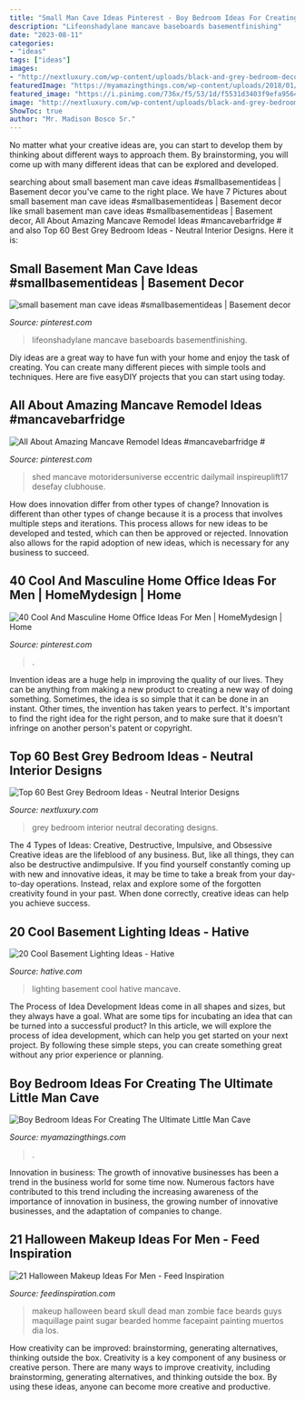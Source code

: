 ```yaml
---
title: "Small Man Cave Ideas Pinterest - Boy Bedroom Ideas For Creating The Ultimate Little Man Cave"
description: "Lifeonshadylane mancave baseboards basementfinishing"
date: "2023-08-11"
categories:
- "ideas"
tags: ["ideas"]
images:
- "http://nextluxury.com/wp-content/uploads/black-and-grey-bedroom-decorating-ideas-1.jpg"
featuredImage: "https://myamazingthings.com/wp-content/uploads/2018/01/boys-room-ideas-2-.jpg"
featured_image: "https://i.pinimg.com/736x/f5/53/1d/f5531d3403f9efa9564578c38cc4c9f4.jpg"
image: "http://nextluxury.com/wp-content/uploads/black-and-grey-bedroom-decorating-ideas-1.jpg"
ShowToc: true
author: "Mr. Madison Bosco Sr."
---
```



No matter what your creative ideas are, you can start to develop them by thinking about different ways to approach them. By brainstorming, you will come up with many different ideas that can be explored and developed.

	

		
searching about small basement man cave ideas #smallbasementideas | Basement decor you've came to the right place. We have 7 Pictures about small basement man cave ideas #smallbasementideas | Basement decor like small basement man cave ideas #smallbasementideas | Basement decor, All About Amazing Mancave Remodel Ideas #mancavebarfridge # and also Top 60 Best Grey Bedroom Ideas - Neutral Interior Designs. Here it is:
		
    
## Small Basement Man Cave Ideas #smallbasementideas | Basement Decor

<img loading=lazy src="https://i.pinimg.com/736x/ee/7d/55/ee7d55e1ec0abd2a9788533074cfde2d.jpg" onerror="this.onerror=null;this.src='https://tse4.mm.bing.net/th?id=OIP.BZeiMmwX7bz-mMXhyDnZPwHaLH&amp;pid=15.1';" alt="small basement man cave ideas #smallbasementideas | Basement decor">

_Source: pinterest.com_

>lifeonshadylane mancave baseboards basementfinishing. 

	

Diy ideas are a great way to have fun with your home and enjoy the task of creating. You can create many different pieces with simple tools and techniques. Here are five easyDIY projects that you can start using today.

    
## All About Amazing Mancave Remodel Ideas #mancavebarfridge #

<img loading=lazy src="https://i.pinimg.com/736x/f5/53/1d/f5531d3403f9efa9564578c38cc4c9f4.jpg" onerror="this.onerror=null;this.src='https://tse1.mm.bing.net/th?id=OIP.D960-2EVIwl1lEPmmKudmQHaLH&amp;pid=15.1';" alt="All About Amazing Mancave Remodel Ideas #mancavebarfridge #">

_Source: pinterest.com_

>shed mancave motoridersuniverse eccentric dailymail inspireuplift17 desefay clubhouse. 

	

How does innovation differ from other types of change?
Innovation is different than other types of change because it is a process that involves multiple steps and iterations. This process allows for new ideas to be developed and tested, which can then be approved or rejected. Innovation also allows for the rapid adoption of new ideas, which is necessary for any business to succeed.

    
## 40 Cool And Masculine Home Office Ideas For Men | HomeMydesign | Home

<img loading=lazy src="https://i.pinimg.com/736x/97/84/f3/9784f3f00f7f372e53ff29059dda2c38.jpg" onerror="this.onerror=null;this.src='https://tse1.mm.bing.net/th?id=OIP.zupdb4RG8MnKSxC5BgvbCwHaKW&amp;pid=15.1';" alt="40 Cool And Masculine Home Office Ideas For Men | HomeMydesign | Home">

_Source: pinterest.com_

>. 

	

Invention ideas are a huge help in improving the quality of our lives. They can be anything from making a new product to creating a new way of doing something. Sometimes, the idea is so simple that it can be done in an instant. Other times, the invention has taken years to perfect. It's important to find the right idea for the right person, and to make sure that it doesn't infringe on another person's patent or copyright.

    
## Top 60 Best Grey Bedroom Ideas - Neutral Interior Designs

<img loading=lazy src="http://nextluxury.com/wp-content/uploads/black-and-grey-bedroom-decorating-ideas-1.jpg" onerror="this.onerror=null;this.src='https://tse4.mm.bing.net/th?id=OIP.A7xp_EWRqWRE1XMTZYcl7wAAAA&amp;pid=15.1';" alt="Top 60 Best Grey Bedroom Ideas - Neutral Interior Designs">

_Source: nextluxury.com_

>grey bedroom interior neutral decorating designs. 

	

The 4 Types of Ideas: Creative, Destructive, Impulsive, and Obsessive
Creative ideas are the lifeblood of any business. But, like all things, they can also be destructive andimpulsive. If you find yourself constantly coming up with new and innovative ideas, it may be time to take a break from your day-to-day operations. Instead, relax and explore some of the forgotten creativity found in your past. When done correctly, creative ideas can help you achieve success.

    
## 20 Cool Basement Lighting Ideas - Hative

<img loading=lazy src="https://hative.com/wp-content/uploads/2014/05/basement-lighting-ideas/17-mancave-lighting.jpg" onerror="this.onerror=null;this.src='https://tse3.mm.bing.net/th?id=OIP.Lv5P2XWwy28z3Ls7FBCDywHaJ4&amp;pid=15.1';" alt="20 Cool Basement Lighting Ideas - Hative">

_Source: hative.com_

>lighting basement cool hative mancave. 

	

The Process of Idea Development
Ideas come in all shapes and sizes, but they always have a goal. What are some tips for incubating an idea that can be turned into a successful product? 
In this article, we will explore the process of idea development, which can help you get started on your next project. By following these simple steps, you can create something great without any prior experience or planning.

    
## Boy Bedroom Ideas For Creating The Ultimate Little Man Cave

<img loading=lazy src="https://myamazingthings.com/wp-content/uploads/2018/01/boys-room-ideas-2-.jpg" onerror="this.onerror=null;this.src='https://tse1.mm.bing.net/th?id=OIP.2amFHkQHA9F_7o1K1FQVXAHaHa&amp;pid=15.1';" alt="Boy Bedroom Ideas For Creating The Ultimate Little Man Cave">

_Source: myamazingthings.com_

>. 

	

Innovation in business:
The growth of innovative businesses has been a trend in the business world for some time now. Numerous factors have contributed to this trend including the increasing awareness of the importance of innovation in business, the growing number of innovative businesses, and the adaptation of companies to change.

    
## 21 Halloween Makeup Ideas For Men - Feed Inspiration

<img loading=lazy src="http://feedinspiration.com/wp-content/uploads/2016/09/halloween-makeup-with-beard.jpg" onerror="this.onerror=null;this.src='https://tse1.mm.bing.net/th?id=OIP.Qq7NKDcy5duLQUZKNmVOrAHaMa&amp;pid=15.1';" alt="21 Halloween Makeup Ideas For Men - Feed Inspiration">

_Source: feedinspiration.com_

>makeup halloween beard skull dead man zombie face beards guys maquillage paint sugar bearded homme facepaint painting muertos dia los. 

	

How creativity can be improved: brainstorming, generating alternatives, thinking outside the box.
Creativity is a key component of any business or creative person. There are many ways to improve creativity, including brainstorming, generating alternatives, and thinking outside the box. By using these ideas, anyone can become more creative and productive.


